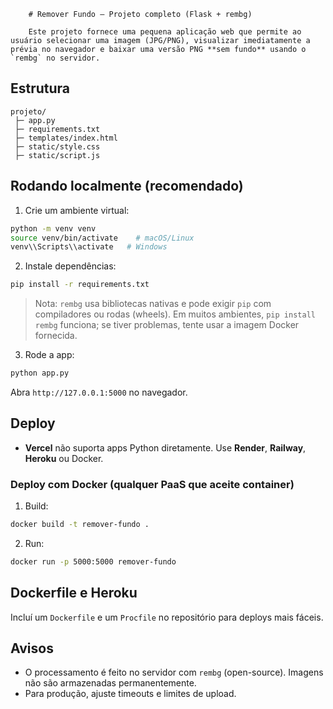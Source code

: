        # Remover Fundo — Projeto completo (Flask + rembg)

        Este projeto fornece uma pequena aplicação web que permite ao usuário selecionar uma imagem (JPG/PNG), visualizar imediatamente a prévia no navegador e baixar uma versão PNG **sem fundo** usando o `rembg` no servidor.

## Estrutura

```
projeto/
 ├─ app.py
 ├─ requirements.txt
 ├─ templates/index.html
 ├─ static/style.css
 ├─ static/script.js
```

## Rodando localmente (recomendado)

1. Crie um ambiente virtual:

```bash
python -m venv venv
source venv/bin/activate    # macOS/Linux
venv\\Scripts\\activate   # Windows
```
2. Instale dependências:

```bash
pip install -r requirements.txt
```

> Nota: `rembg` usa bibliotecas nativas e pode exigir `pip` com compiladores ou rodas (wheels). Em muitos ambientes, `pip install rembg` funciona; se tiver problemas, tente usar a imagem Docker fornecida.

3. Rode a app:

```bash
python app.py
```

Abra `http://127.0.0.1:5000` no navegador.

## Deploy

- **Vercel** não suporta apps Python diretamente. Use **Render**, **Railway**, **Heroku** ou Docker.

### Deploy com Docker (qualquer PaaS que aceite container)

1. Build:
```bash
docker build -t remover-fundo .
```
2. Run:
```bash
docker run -p 5000:5000 remover-fundo
```

## Dockerfile e Heroku

Incluí um `Dockerfile` e um `Procfile` no repositório para deploys mais fáceis.

## Avisos

- O processamento é feito no servidor com `rembg` (open-source). Imagens não são armazenadas permanentemente.
- Para produção, ajuste timeouts e limites de upload.

